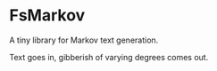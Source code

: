 # FsMarkov
A tiny library for Markov text generation.

Text goes in, gibberish of varying degrees comes out.
